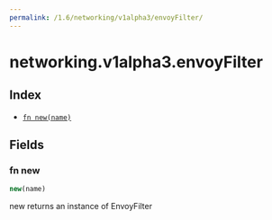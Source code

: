```yaml
---
permalink: /1.6/networking/v1alpha3/envoyFilter/
---
```


# networking.v1alpha3.envoyFilter



## Index

* [`fn new(name)`](#fn-new)

## Fields

### fn new

```ts
new(name)
```

new returns an instance of EnvoyFilter